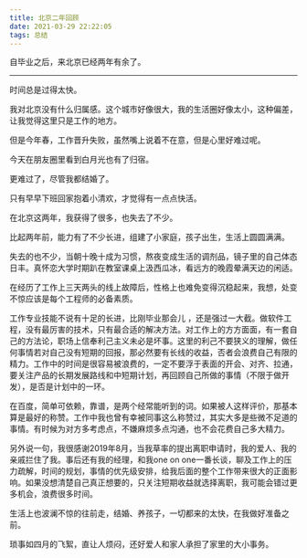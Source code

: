 ```yaml
---
title: 北京二年回顾
date: 2021-03-29 22:22:05
tags: 总结
---
```


自毕业之后，来北京已经两年有余了。

<!-- more -->

---

时间总是过得太快。

我对北京没有什么归属感。这个城市好像很大，我的生活圈好像太小，这种偏差，让我觉得这里只是工作的地方。



但是今年春，工作晋升失败，虽然嘴上说着不在意，但是心里好难过呢。

今天在朋友圈里看到白月光也有了归宿。

更难过了，尽管我都结婚了。

只有早早下班回家抱着小清欢，才觉得有一点点快活。



在北京这两年，我获得了很多，也失去了不少。

比起两年前，能力有了不少长进，组建了小家庭，孩子出生，生活上圆圆满满。

失去的也不少，当朝十晚十成为习惯，熬夜变成生活的调剂品，镜子里的自己体态日丰。真怀恋大学时期趴在教室课桌上汲西瓜冰，看远方的晚霞晕满天边的闲适。



在经历了工作上三天两头的线上故障后，性格上也难免变得沉稳起来，我想，处变不惊应该是每个工程师的必备素质。

工作专业技能不说有十足的长进，比刚毕业那会儿 ，还是强过一大截。做软件工程，没有最厉害的技术，只有最合适的解决方法。对工作上的方方面面，有一套自己的方法论，职场上信奉利己主义未必是坏事。这里的利己不要狭义的理解，做任何事情若对自己没有短期的回报，那必然要有长线的收益，否者会浪费自己有限的精力。工作中的时间是很容易被浪费的，一定不要浮于表面的开会、对齐、拉通，要关注产品的长期发展路线和中短期计划，再回顾自己所做的事情（不限于做开发），是否是计划中的一环。

在百度，简单可依赖，靠谱，是两个经常能听到的词。如果被人这样评价，那基本算是最好的称赞。工作中我也曾有幸被同事这么称赞过，其实大多是些微不足道的事情。有时候为对方多考虑点，不嫌麻烦多点沟通，也不会花费自己多大精力。

另外说一句，我很感谢2019年8月，当我草率的提出离职申请时，我的爱人、我的亲戚拦住了我。事后还有我的经理，和我one on one一番长谈，聊及工作上的压力疏解，时间的规划，事情的优先级安排，给我后面的整个工作带来很大的正面影响。如果没想清楚自己真正想要的，只关注短期收益就选择离职，我可能会错过更多机会，浪费很多时间。



生活上也波澜不惊的往前走，结婚、养孩子，一切都来的太快，在我做好准备之前。

琐事如四月的飞絮，直让人烦闷，还好爱人和家人承担了家里的大小事务。